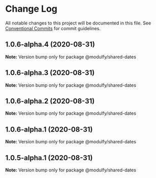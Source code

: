 # Change Log

All notable changes to this project will be documented in this file.
See [Conventional Commits](https://conventionalcommits.org) for commit guidelines.

## 1.0.6-alpha.4 (2020-08-31)

**Note:** Version bump only for package @modulfy/shared-dates





## 1.0.6-alpha.3 (2020-08-31)

**Note:** Version bump only for package @modulfy/shared-dates





## 1.0.6-alpha.2 (2020-08-31)

**Note:** Version bump only for package @modulfy/shared-dates





## 1.0.6-alpha.1 (2020-08-31)

**Note:** Version bump only for package @modulfy/shared-dates





## 1.0.5-alpha.1 (2020-08-31)

**Note:** Version bump only for package @modulfy/shared-dates
